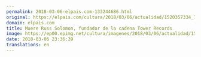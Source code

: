 ```yaml
---
permalink: 2018-03-06-elpais.com-133244686.html
original: https://elpais.com/cultura/2018/03/06/actualidad/1520357334_755425.html#?ref=rss&format=simple&link=link
domain: elpais.com
title: Muere Russ Solomon, fundador de la cadena Tower Records
image: https://ep00.epimg.net/cultura/imagenes/2018/03/06/actualidad/1520357334_755425_1520357444_rrss_normal.jpg
date: 2018-03-06 23:36:39
translations: en
---
```



